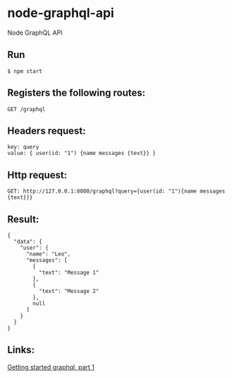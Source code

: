 # node-graphql-api
Node GraphQL API

## Run
```
$ npm start
```

## Registers the following routes:
```
GET /graphql
```

## Headers request:
```
key: query
value: { user(id: "1") {name messages {text}} }
```

## Http request:
```
GET: http://127.0.0.1:8080/graphql?query={user(id: "1"){name messages {text}}}
```

## Result:
```
{
  "data": {
    "user": {
      "name": "Leo",
      "messages": [
        {
          "text": "Message 1"
        },
        {
          "text": "Message 2"
        },
        null
      ]
    }
  }
}
```
## Links:

[Getting started graphql, part 1](https://www.youtube.com/watch?v=rm1GalQIoXI)


